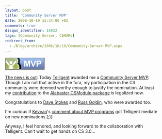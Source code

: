 ```yaml
---
layout: post
title: 'Community Server MVP'
date: 2006-10-19 12:34:00 +02
comments: true
disqus_identifier: 18022
tags: [Community Server, CSMVPs]
redirect_from:
  - /blog/archive/2006/10/19/Community-Server-MVP.aspx
---
```


[![Community Server MVP](/files/archive/csmvp.gif)](http://csmvps.com)

[The news is out](http://communityserver.org/blogs/announcements/archive/2006/10/19/new-community-server-mvps.aspx): Today [Telligent](http://telligent.com/) awarded me a [Community Server MVP](http://csmvps.com/). Though I am not that active in the fora, my participation in the CS community were deemed worthy enough to justify the nomination. At least my [contribution](/archive/2006/08/22/the-akismet-spam-rule-included-in-alabaster/) to the [Alabaster CSModule package](http://csmvps.com/blogs/news/archive/2006/08/14/Community-Server-MVP_2700_s-Alabaster-CSModule-Package.aspx) is legalized now.

Congratulations to [Dave Stokes](http://www.davestokes.net/) and [Russ Goldin](http://communityserver.org/members/rgoldin.aspx), who were awarded too.

I'm curious if [Keyvan](http://nayyeri.net/)'s [comment about MVP programs](http://nayyeri.net/archive/2006/10/12/some-words-about-mvp-programs.aspx) got Telligent mediate on new nominations.[;)]

Anyway, I feel honored, and looking forward to the collaboration with Telligent. Can't wait to get hands on CS 3.0...

